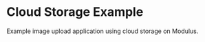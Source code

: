 Cloud Storage Example
=====================

Example image upload application using cloud storage on Modulus.
